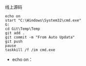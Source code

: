 线上源码

```shell
echo on
start "C:\Windows\System32\cmd.exe"
G:
cd Git\Temp\Temp
git add .
git commit -m "From Auto Updata"
git push
pause
taskkill /f /im cmd.exe
```

- echo on：